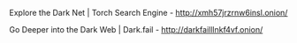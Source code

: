 Explore the Dark Net | Torch Search Engine - http://xmh57jrzrnw6insl.onion/

Go Deeper into the Dark Web | Dark.fail - http://darkfailllnkf4vf.onion/
